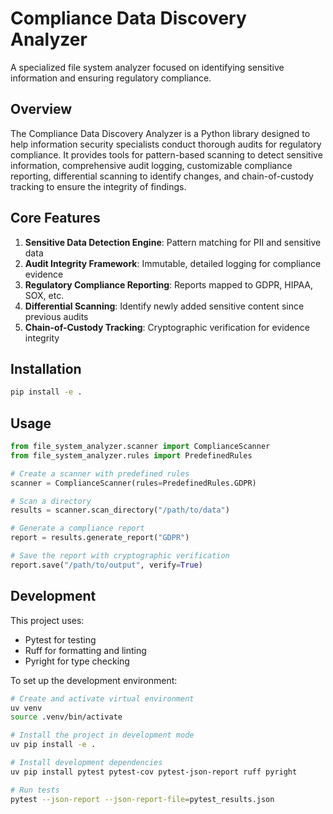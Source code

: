 # Compliance Data Discovery Analyzer

A specialized file system analyzer focused on identifying sensitive information and ensuring regulatory compliance.

## Overview

The Compliance Data Discovery Analyzer is a Python library designed to help information security specialists conduct thorough audits for regulatory compliance. It provides tools for pattern-based scanning to detect sensitive information, comprehensive audit logging, customizable compliance reporting, differential scanning to identify changes, and chain-of-custody tracking to ensure the integrity of findings.

## Core Features

1. **Sensitive Data Detection Engine**: Pattern matching for PII and sensitive data
2. **Audit Integrity Framework**: Immutable, detailed logging for compliance evidence
3. **Regulatory Compliance Reporting**: Reports mapped to GDPR, HIPAA, SOX, etc.
4. **Differential Scanning**: Identify newly added sensitive content since previous audits
5. **Chain-of-Custody Tracking**: Cryptographic verification for evidence integrity

## Installation

```bash
pip install -e .
```

## Usage

```python
from file_system_analyzer.scanner import ComplianceScanner
from file_system_analyzer.rules import PredefinedRules

# Create a scanner with predefined rules
scanner = ComplianceScanner(rules=PredefinedRules.GDPR)

# Scan a directory
results = scanner.scan_directory("/path/to/data")

# Generate a compliance report
report = results.generate_report("GDPR")

# Save the report with cryptographic verification
report.save("/path/to/output", verify=True)
```

## Development

This project uses:
- Pytest for testing
- Ruff for formatting and linting
- Pyright for type checking

To set up the development environment:

```bash
# Create and activate virtual environment
uv venv
source .venv/bin/activate

# Install the project in development mode
uv pip install -e .

# Install development dependencies
uv pip install pytest pytest-cov pytest-json-report ruff pyright

# Run tests
pytest --json-report --json-report-file=pytest_results.json
```